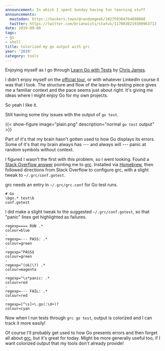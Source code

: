 ```yaml
---
announcement: In which I spent Sunday having fun learning stuff
announcements:
  mastodon: https://hackers.town/@randomgeek/102759304764890808
  twitter: https://twitter.com/brianwisti/status/1170830219390963713
date: 2019-09-08
tags:
- go
- shell
title: Colorized my go output with grc
year: '2019'
category: tools
---
```


[Go]: https://golang.org/
[Learn Go with Tests]: https://github.com/quii/learn-go-with-tests
[official tour]: https://tour.golang.org/welcome/1
[Chris James]: https://quii.dev/
[Stack Overflow answer]: https://stackoverflow.com/a/40160711

Enjoying myself as I go through [Learn Go with Tests][] by [Chris James][].

I didn't enjoy myself on the [official tour][], or with whatever LinkedIn course it was that I took. The
structure and flow of the learn-by-testing piece gives me a familiar context and the pace seems just about
right. It's giving me ideas where I might enjoy Go for my own projects.

So yeah I like it.

Still having some *tiny* issues with the output of `go test`.

{{< show-figure
  image="plain.png"
  description="normal `go test` output" >}}

Part of it's that my brain hasn't gotten used to how Go displays its errors. Some of it's that my brain always
has --- and always will --- panic at random symbols without context.

I figured I wasn't the first with this problem, so I went looking. Found a [Stack Overflow answer][] pointing
me to [grc][]. Installed via [Homebrew][], then followed directions from Stack Overflow to configure grc, with
a slight tweak to `~/.grc/conf.gotest`.

[grc]: https://github.com/garabik/grc
[Homebrew]: https://brew.sh/

grc needs an entry in `~/.grc/grc.conf` for Go test runs.

```
# Go
\bgo.* test\b
conf.gotest
```

I did make a slight tweak to the suggested `~/.grc/conf.gotest`, so that "panic" lines get highlighted as failures.

```
regexp==== RUN .*
colour=blue
-
regexp=--- PASS: .*
colour=green
-
regexp=^PASS$
colour=green
-
regexp=^(ok|\?) .*
colour=magenta
-
regexp=^\s*panic: .*
colour=red
-
regexp=--- FAIL: .*
colour=red
-
regexp=[^\s]+\.go(:\d+)?
colour=cyan
```

Now when I run tests through `grc go test`, output is colorized and I can track it more easily!

Of course I'll probably get used to how Go presents errors and then forget all about [grc][], but it's great
for today. Might be more generally useful too, if I want colorized output that my tools don't already provide!
